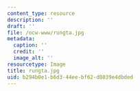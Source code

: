 ```yaml
---
content_type: resource
description: ''
draft: ''
file: /ocw-www/rungta.jpg
metadata:
  caption: ''
  credit: ''
  image_alt: ''
resourcetype: Image
title: rungta.jpg
uid: b294b0e1-b6d3-44ee-bf62-d8039e4dbded
---
```

